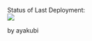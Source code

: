
Status of Last Deployment:<br>
<img src="https://github.com/adv4000/github-actions-part-2-cicd-to-aws/workflows/CI-CD-Pipeline-to-AWS-ElasticBeastalk/badge.svg?branch=master"><br>


by ayakubi
